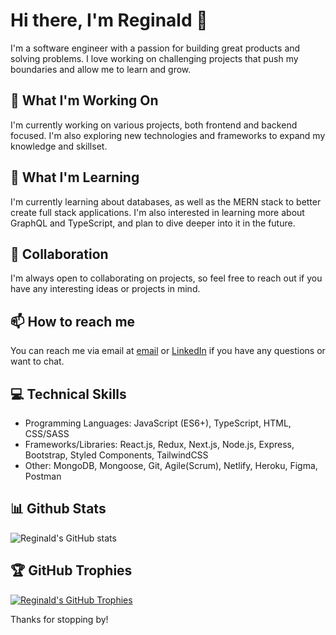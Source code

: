 # Hi there, I'm Reginald 👋

I'm a software engineer with a passion for building great products and solving problems. I love working on challenging projects that push my boundaries and allow me to learn and grow.

## 🔭 What I'm Working On

I'm currently working on various projects, both frontend and backend focused. I'm also exploring new technologies and frameworks to expand my knowledge and skillset.

## 🌱 What I'm Learning

I'm currently learning about databases, as well as the MERN stack to better create full stack applications. I'm also interested in learning more about GraphQL and TypeScript, and plan to dive deeper into it in the future.

## 👯 Collaboration

I'm always open to collaborating on projects, so feel free to reach out if you have any interesting ideas or projects in mind.

## 📫 How to reach me

You can reach me via email at [email](mailto:reginald_wong@outlook.com) or [LinkedIn](https://www.linkedin.com/in/reginaldwong/) if you have any questions or want to chat.

## 💻 Technical Skills

- Programming Languages: JavaScript (ES6+), TypeScript, HTML, CSS/SASS
- Frameworks/Libraries: React.js, Redux, Next.js, Node.js, Express, Bootstrap, Styled Components, TailwindCSS
- Other: MongoDB, Mongoose, Git, Agile(Scrum), Netlify, Heroku, Figma, Postman

## 📊 Github Stats

![Reginald's GitHub stats](https://github-readme-stats.vercel.app/api?username=reginaldwong&show_icons=true&theme=radical)

## 🏆 GitHub Trophies

[![Reginald's GitHub Trophies](https://github-profile-trophy.vercel.app/?username=reginaldwong)](https://github.com/reginaldwong)

Thanks for stopping by!
